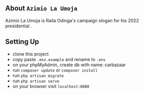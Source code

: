 ## About ```Azimio La Umoja```

Azimio La Umoja is Raila Odinga's campaign slogan for his 2022 presidential .

## Setting Up

 - clone this project
 - copy paste ```.env.example``` and rename to ```.env```
 - on your phpMyAdmin, create db with name: carbazaar
 - run ```composer update``` or ```composer install```
 - run ```php artisan migrate```
 - run ```php artisan serve```
 - on your browser visit ```localhost:8000```



